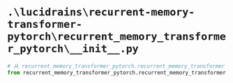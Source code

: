 # `.\lucidrains\recurrent-memory-transformer-pytorch\recurrent_memory_transformer_pytorch\__init__.py`

```py
# 从 recurrent_memory_transformer_pytorch.recurrent_memory_transformer 模块中导入 RecurrentMemoryTransformer 和 RecurrentMemoryTransformerWrapper 类
from recurrent_memory_transformer_pytorch.recurrent_memory_transformer import RecurrentMemoryTransformer, RecurrentMemoryTransformerWrapper
```